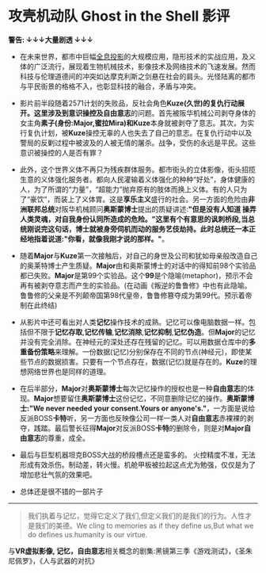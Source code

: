 # 攻壳机动队 Ghost in the Shell 影评


**警告: ↓↓↓大量剧透 ↓↓↓**

- 在未来世界，都市中巨幅[全息投影](https://zh.wikipedia.org/wiki/%E5%85%A8%E6%81%AF%E6%91%84%E5%BD%B1)的大规模应用，隐形技术的实战应用，及义体的广泛流行，展现着生物机械技术，影像技术及网络技术的飞速发展。然而科技与伦理道德间的冲突如达摩克利斯之剑悬在社会的肩头。光怪陆离的都市与平民街景的格格不入，也彰显科技的融合，矛盾与冲突。

- 影片前半段随着2571计划的失败品，反社会角色**Kuze(久世)**的复仇行动展开。这里涉及到意识操控及**自由意志**的问题。首先被阪华机械公司剥夺身体的女主角**素子(身份:Major,蜜拉Mira)**和**Kuze**本身就被剥夺了意志。其次，为实行复仇计划，被**Kuze**操控无辜的人也失去了自己的意志。在复仇行动中以及警局的反剿过程中被波及的人被无情的屠杀。战争，受伤的永远是平民。这些意识被操控的人是否有罪？

- 此外，这个世界义体不再只为残疾群体服务。都市街头的立体影像，街头招揽生意的义体强化服务者。都向人民灌输着义体强化的种种“好处”，身体健康的人，为了所谓的“力量”，“超能力”抛弃原有的肢体而换上义体。有的人只为了“豪饮”，而装上了义体胃。这是**享乐主义**盛行的社会。另一方面的危险由**非洲联邦总统**对阪华机械顾问**奥斯蒙博士**提出的质疑讲述:**"但是没有人知道 操弄人类灵魂，对自我身份认同所造成的危险。"**这里有个有意思的讽刺桥段,当总统刚说完这句话，博士就被身旁伺机而动的服务艺伎劫持。此时总统还一本正经地指着说道:**"你看，就像我刚才说的那样。"**。

- 随着**Major**与**Kuze**第一次接触后，对自己的身世及公司和犹如母亲般改造自己的奥莱特博士产生质疑。**Major**由和奥斯蒙博士的对话中的得知前98个实验品都已失败。**Major**是第99个实验品。这个**99**是个隐喻(metaphor)，预示不会再有被剥夺意志而产生的实验品。(在动画《叛逆的鲁鲁修》中也有此隐喻。鲁鲁修的父亲是不列颠帝国第98代皇帝，鲁鲁修篡夺成为第99代。预示着帝制在此终结)

- 从影片中还可看出对人类**记忆**操作技术的成熟。记忆可以像电脑数据一样。包括但不限于**记忆存取**,**记忆传输**,**记忆消除**,**记忆抑制**,**记忆伪造**。但**Major**的记忆并没有完全消除。在神经元的深处还存在残留的记忆。可以用数据仓库中的**多重备份策略**来理解。一份数据(记忆)分别保存在不同的节点(神经元)，即使某些节点的数据损害。只要有一个节点存在，数据(记忆)就是存在的。**Kuze**的理想网络世界也是同样的道理。

- 在后半部分，**Major**对**奥斯蒙博士**每次记忆操作的授权也是一种**自由意志**的体现。**Major**想要留住**奥斯蒙博士**这份记忆，不同意删除记忆的操作。**奥斯蒙博士:"We never needed your consent.Yours or anyone's."**，一方面是说给反派BOSS**卡特**听，另一方面也反映像公司一样一类人对**自由意志**赤裸裸的剥夺，践踏。最后警长征得**Major**对反派BOSS**卡特**的删除令，则是对**Major自由意志**的尊重，成全。

- 最后与巨型机器坦克BOSS大战的桥段槽点还是蛮多的。 火控精度不准，无法形成有效杀伤。制动差，转火慢。机舱甲板被拉起这点尤为勉强，仅仅是为了增加悲壮气氛的效果吧。

- 总体还是很不错的一部片子

---
> 我们执着与记忆，觉得它定义了我们,但定义我们的是我们的行为。人性才是我们的美德。We cling to memories as if they define us,But what we do defines us.humanity is our virtue.

与**VR虚拟影像, 记忆，自由意志**相关概念的剧集:黑镜第三季《游戏测试》，《圣朱尼佩罗》，《人与武器的对抗》
